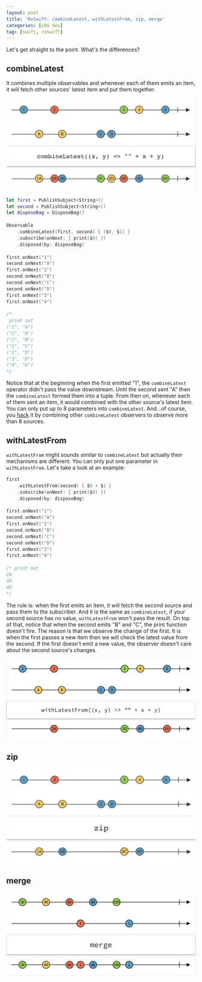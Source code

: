 ```yaml
---
layout: post
title: 'RxSwift: combineLatest, withLatestFrom, zip, merge'
categories: [iOS dev]
tag: [swift, rxswift]
---
```


Let's get straight to the point. What's the differences?

## combineLatest
It combines multiple observables and whenever each of them emits an item, it will fetch other sources' latest item and put them together.  

![marble-combineLatest](/assets/posts-images/marble-combinelatest.png)

```swift
let first = PublishSubject<String>()
let second = PublishSubject<String>()
let disposeBag = DisposeBag()

Observable
    .combineLatest(first, second) { ($0, $1) }
    .subscribe(onNext: { print($0) })
    .disposed(by: disposeBag)

first.onNext("1")
second.onNext("A")
first.onNext("2")
second.onNext("B")
second.onNext("C")
second.onNext("D")
first.onNext("3")
first.onNext("4")

/*
 print out
("1", "A")
("2", "A")
("2", "B")
("2", "C")
("2", "D")
("3", "D")
("4", "D")
*/
```

Notice that at the beginning when the first emitted "1", the `combineLatest` operator didn't pass the value downstream. Until the second sent "A" then the `combineLatest` formed them into a tuple. From then on, whenever each of them sent an item, it would combined with the other source's latest item. You can only put up to 8 parameters into `combineLatest`. And...of course, you [hack](https://stackoverflow.com/questions/57071640/more-than-8-parameters-in-combinelatest-using-rxswift) it by combining other `combineLatest` observers to observe more than 8 sources.

## withLatestFrom
`withLatestFrom` might sounds similar to `combineLatest` but actually their mechanisms are different. You can only put one parameter in `withLatestFrom`. Let's take a look at an example:

```swift
first
    .withLatestFrom(second) { $0 + $1 }
    .subscribe(onNext: { print($0) })
    .disposed(by: disposeBag)
        
first.onNext("1")
second.onNext("A")
first.onNext("2")
second.onNext("B")
second.onNext("C")
second.onNext("D")
first.onNext("3")
first.onNext("4")

/* print out
2A
3D
4D
*/
```
The rule is: when the first emits an item, it will fetch the second source and pass them to the subscriber. And it is the same as `combineLatest`, if your second source has no value, `withLatestFrom` won't pass the result. On top of that, notice that when the second emits "B" and "C", the print function doesn't fire. The reason is that we observe the change of the first. It is when the first passes a new item then we will check the latest value from the second. If the first doesn't emit a new value, the observer doesn't care about the second source's changes.  

![marble-withLatestFrom](/assets/posts-images/marble-withlatestfrom.png)

## zip

![marble-zip](/assets/posts-images/marble-zip.png)

## merge

![marble-merge](/assets/posts-images/marble-merge.png)